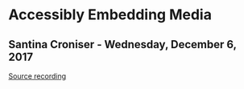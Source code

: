 # Accessibly Embedding Media
## Santina Croniser - Wednesday, December 6, 2017
[Source recording]()
